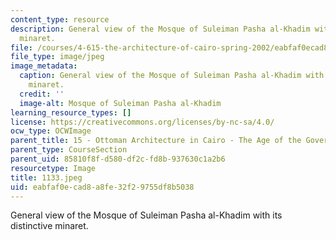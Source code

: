 ```yaml
---
content_type: resource
description: General view of the Mosque of Suleiman Pasha al-Khadim with its distinctive
  minaret.
file: /courses/4-615-the-architecture-of-cairo-spring-2002/eabfaf0ecad8a8fe32f29755df8b5038_1133.jpeg
file_type: image/jpeg
image_metadata:
  caption: General view of the Mosque of Suleiman Pasha al-Khadim with its distinctive
    minaret.
  credit: ''
  image-alt: Mosque of Suleiman Pasha al-Khadim
learning_resource_types: []
license: https://creativecommons.org/licenses/by-nc-sa/4.0/
ocw_type: OCWImage
parent_title: 15 - Ottoman Architecture in Cairo - The Age of the Governors
parent_type: CourseSection
parent_uid: 85810f8f-d580-df2c-fd8b-937630c1a2b6
resourcetype: Image
title: 1133.jpeg
uid: eabfaf0e-cad8-a8fe-32f2-9755df8b5038
---
```

General view of the Mosque of Suleiman Pasha al-Khadim with its distinctive minaret.